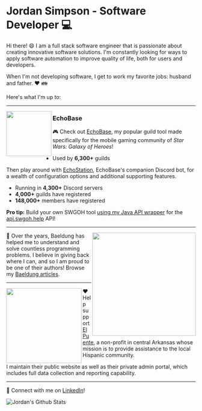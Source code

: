 # Jordan Simpson - Software Developer :computer:

Hi there! :smile: I am a full stack software engineer that is passionate about creating innovative software solutions. I'm constantly looking for ways to apply software automation to improve quality of life, both for users and developers.

When I'm not developing software, I get to work my favorite jobs: husband and father. :heart: :family:

Here's what I'm up to:

---

[<img width="120" align='left' src="https://echobase.app/images/icon/ms-icon-150x150.png">](https://echobase.app)

### EchoBase

:video_game: Check out [EchoBase](https://echobase.app), my popular guild tool made specifically for the mobile gaming community of *Star Wars: Galaxy of Heroes*!

* Used by **6,300+** guilds

Then play around with [EchoStation](https://discordapp.com/api/oauth2/authorize?client_id=416767534528987137&scope=bot&permissions=805829696), EchoBase's companion Discord bot, for a wealth of configuration options and additional supporting features.

* Running in **4,300+** Discord servers
* **4,000+** guilds have registered
* **148,000+** members have registered

**Pro tip:** Build your own SWGOH tool [using my Java API wrapper](https://github.com/j0rdanit0/api-swgoh-help) for the [api.swgoh.help](https://api.swgoh.help) API!

---

[<img width="275" align='right' src="https://www.baeldung.com/wp-content/themes/baeldung/icon/logo.svg">](https://www.baeldung.com/author/jordansimpson/)

:seedling: Over the years, Baeldung has helped me to understand and solve countless programming problems. I believe in giving back where I can, and so I am proud to be one of their authors! Browse my [Baeldung articles](https://www.baeldung.com/author/jordansimpson/).

---

[<img width="200" align='left' src="https://elpuentesearcy.org/images/logo_en.png">](https://elpuentesearcy.org)

:heart: Help support [El Puente](https://elpuentesearcy.org), a non-profit in central Arkansas whose mission is to provide assistance to the local Hispanic community.

I maintain their public website as well as their private admin portal, which includes full data collection and reporting capability.

---

:link: Connect with me on [LinkedIn](https://www.linkedin.com/in/jordan-simpson-dev/)!


![Jordan's Github Stats](https://github-readme-stats.vercel.app/api?username=j0rdanit0&show_icons=true&theme=nord&count_private=true)

<!--

Emoji cheatsheet: https://www.webfx.com/tools/emoji-cheat-sheet/
Markdown cheatsheet: https://guides.github.com/pdfs/markdown-cheatsheet-online.pdf

Dynamic readme content example via Github Actions: https://github.com/simonw

-->
